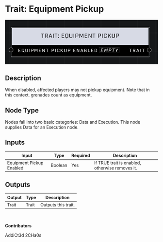 # Trait: Equipment Pickup
![](../../../.gitbook/assets/trait-equipment-pickup.png)

## Description
When disabled, affected players may not pickup equipment. Note that in this context. grenades count as equipment.

## Node Type
Nodes fall into two basic categories: Data and Execution. This node supplies Data for an Execution node.

## Inputs
| Input | Type | Required | Description |
|------------------|------------------|----------|--------------------------------------------------------------|
| Equipment Pickup Enabled | Boolean | Yes | If TRUE trait is enabled, otherwise removes it. |

## Outputs
| Output | Type | Description |
|------------------|------------------|--------------------------------------------------------------|
| Trait | Trait | Outputs this trait. |

\
\
**Contributors**

AddiCt3d 2CHa0s
